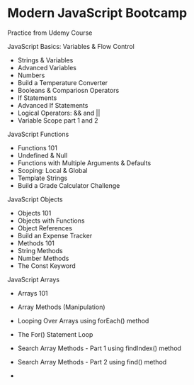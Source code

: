 # Modern JavaScript Bootcamp
Practice from Udemy Course

JavaScript Basics: Variables & Flow Control
   - Strings & Variables
   - Advanced Variables
   - Numbers
   - Build a Temperature Converter
   - Booleans & Compariosn Operators
   - If Statements
   - Advanced If Statements
   - Logical Operators: && and || 
   - Variable Scope part 1 and 2
   
JavaScript Functions
  - Functions 101
  - Undefined & Null
  - Functions with Multiple Arguments & Defaults
  - Scoping: Local & Global
  - Template Strings
  - Build a Grade Calculator Challenge


JavaScript Objects
  - Objects 101
  - Objects with Functions
  - Object References
  - Build an Expense Tracker
  - Methods 101
  - String Methods
  - Number Methods
  - The Const Keyword
  
JavaScript Arrays
  - Arrays 101
  - Array Methods (Manipulation)
  - Looping Over Arrays using forEach() method
  - The For() Statement Loop
  - Search Array Methods - Part 1 using findIndex() method
  - Search Array Methods - Part 2 using find() method
  
  
  
  - 
  
